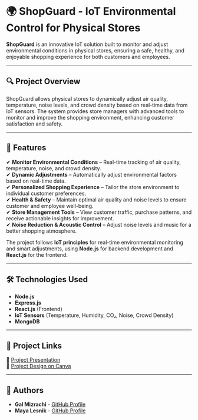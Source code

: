 # 🌍 ShopGuard - IoT Environmental Control for Physical Stores

**ShopGuard** is an innovative IoT solution built to monitor and adjust environmental conditions in physical stores, ensuring a safe, healthy, and enjoyable shopping experience for both customers and employees.

---

## 🔍 **Project Overview**

ShopGuard allows physical stores to dynamically adjust air quality, temperature, noise levels, and crowd density based on real-time data from IoT sensors. The system provides store managers with advanced tools to monitor and improve the shopping environment, enhancing customer satisfaction and safety.

---

## 🚀 Features

✔ **Monitor Environmental Conditions** – Real-time tracking of air quality, temperature, noise, and crowd density.  
✔ **Dynamic Adjustments** – Automatically adjust environmental factors based on real-time data.  
✔ **Personalized Shopping Experience** – Tailor the store environment to individual customer preferences.  
✔ **Health & Safety** – Maintain optimal air quality and noise levels to ensure customer and employee well-being.  
✔ **Store Management Tools** – View customer traffic, purchase patterns, and receive actionable insights for improvement.  
✔ **Noise Reduction & Acoustic Control** – Adjust noise levels and music for a better shopping atmosphere.  

The project follows **IoT principles** for real-time environmental monitoring and smart adjustments, using **Node.js** for backend development and **React.js** for the frontend.

---

## 🛠 Technologies Used

- **Node.js**
- **Express.js**
- **React.js** (Frontend)
- **IoT Sensors** (Temperature, Humidity, CO₂, Noise, Crowd Density)
- **MongoDB**

---

## 🔗 **Project Links**  

📌 [Project Presentation](https://www.youtube.com/watch?v=kY96Prmqh8o)  
📌 [Project Design on Canva](https://www.canva.com/design/DAGdxlUPqSQ/T0AoYankSs7rAPMulDDP5A/edit?utm_content=DAGdxlUPqSQ&utm_campaign=designshare&utm_medium=link2&utm_source=sharebutton)  

---

## 👥 **Authors**  

- **Gal Mizrachi** - [GitHub Profile](https://github.com/GalMizrachi)  
- **Maya Lesnik** - [GitHub Profile](https://github.com/mayalesnik)  
